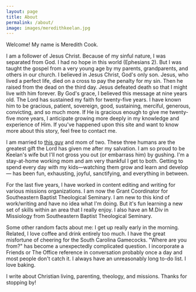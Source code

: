 ```yaml
---
layout: page
title: About
permalink: /about/
image: images/meredithkeelan.jpg
---
```


Welcome! My name is Meredith Cook. 

I am a follower of Jesus Christ. Because of my sinful nature, I was separated from God. I had no hope in this world (Ephesians 2). But I was taught the gospel from a very young age by my parents, grandparents, and others in our church. I believed in Jesus Christ, God's only son. Jesus, who lived a perfect life, died on a cross to pay the penalty for my sin. Then he raised from the dead on the third day. Jesus defeated death so that I might live with him forever. By God's grace, I believed this message at nine years old. The Lord has sustained my faith for twenty-five years. I have known him to be gracious, patient, sovereign, good, sustaining, merciful, generous, convicting, and so much more. If He is gracious enough to give me twenty-five more years, I anticipate growing more deeply in my knowledge and experience of Him. If you've happened upon this site and want to know more about this story, feel free to contact me.

I am married to  <a href="http://keelancook.com">this guy</a> and mom of two. These three humans are the greatest gift the Lord has given me after my salvation. I am so proud to be Keelan's wife but I'll not gross you out (or embarrass him) by gushing. I'm a stay-at-home working mom and am very thankful I get to both. Getting to spend every day with my kids—watching them grow and learn and develop— has been fun, exhausting, joyful, sanctifying, and everything in between.

For the last five years, I have worked in content editing and writing for various missions organizations. I am now the Grant Coordinator for Southeastern Baptist Theological Seminary. I am new to this kind of work/writing and have no idea what I'm doing. But it's fun learning a new set of skills within an area that I really enjoy. I also have an M.Div in Missiology from Southeastern Baptist Theological Seminary. 

Some other random facts about me: I get up really early in the morning. Related, I love coffee and drink entirely too much. I have the great misfortune of cheering for the South Carolina Gamecocks. "Where are you from?" has become a unexpectedly complicated question. I incorporate a Friends or The Office reference in conversation probably once a day and most people don't catch it. I always have an unreasonably long to-do list. I love baking.  

I write about Christian living, parenting, theology, and missions. Thanks for stopping by!
